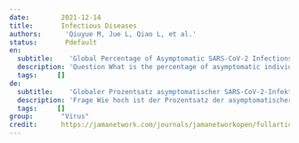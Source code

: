 ```yaml
---
date:        2021-12-14
title:       Infectious Diseases
authors:      'Qiuyue M, Jue L, Qiao L, et al.'
status:       Pdefault
en:
  subtitle:    'Global Percentage of Asymptomatic SARS-CoV-2 Infections Among the Tested Population and Individuals With Confirmed COVID-19 Diagnosis A Systematic Review and Meta-analysis'
  description: 'Question What is the percentage of asymptomatic individuals with positive test results for SARS-CoV-2 among tested individuals and those with confirmed COVID-19 diagnosis? Findings In this systematic review and meta-analysis of 95 unique studies with 29 776 306 individuals undergoing testing, the pooled percentage of asymptomatic infections was 0.25% among the tested population and 40.50% among the population with confirmed COVID-19. Meaning The high percentage of asymptomatic infections from this study highlights the potential transmission risk of asymptomatic infections in communities.'
  tags:     []
de: 
  subtitle:    'Globaler Prozentsatz asymptomatischer SARS-CoV-2-Infektionen in der getesteten Bevölkerung und bei Personen mit bestätigter COVID-19-Diagnose - eine systematische Überprüfung und Meta-Analyse.'
  description: 'Frage Wie hoch ist der Prozentsatz der asymptomatischer Personen mit positiven Testergebnissen für SARS-CoV-2 unter den getesteten Personen und denen mit bestätigten COVID-19-Diagnose? Ergebnisse In dieser systematischen Übersicht und Meta-Analyse von 95 einzigartigen Studien mit 29 776 306 Personen, die getestet wurden unterzogen wurden, lag der gepoolte Prozentsatz der asymptomatischer Infektionen bei 0,25 % unter der getesteten Bevölkerung und 40,50 % in der Population mit bestätigten COVID-19. Das bedeutet, dass der hohe Prozentsatz an asymptomatischer Infektionen aus dieser Studie verdeutlicht das potenzielle Übertragungsrisiko von asymptomatischen Infektionen in Gemeinden.'
  tags:     []
group:       "Virus"
credit:      https://jamanetwork.com/journals/jamanetworkopen/fullarticle/2787098
---
```

